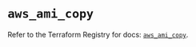 # `aws_ami_copy`

Refer to the Terraform Registry for docs: [`aws_ami_copy`](https://registry.terraform.io/providers/hashicorp/aws/5.96.0/docs/resources/ami_copy).
